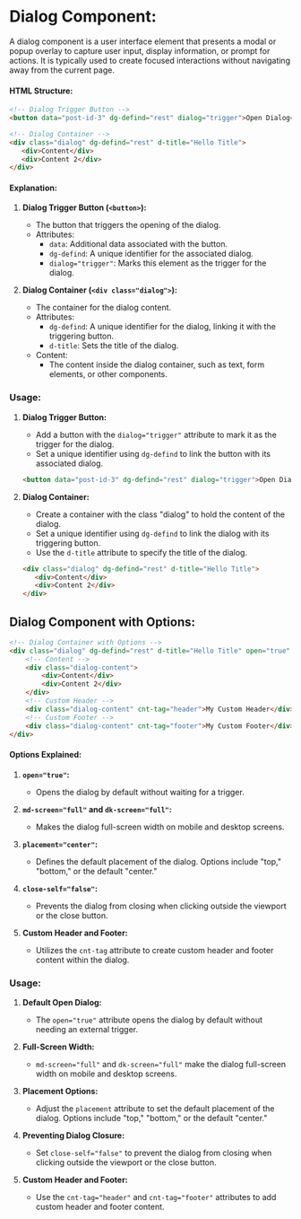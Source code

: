 # Dialog Component:

A dialog component is a user interface element that presents a modal or popup overlay to capture user input, display information, or prompt for actions. It is typically used to create focused interactions without navigating away from the current page.

#### HTML Structure:

```html
<!-- Dialog Trigger Button -->
<button data="post-id-3" dg-defind="rest" dialog="trigger">Open Dialog</button>

<!-- Dialog Container -->
<div class="dialog" dg-defind="rest" d-title="Hello Title">
   <div>Content</div>
   <div>Content 2</div>
</div>
```

#### Explanation:

1. **Dialog Trigger Button (`<button>`):**
   - The button that triggers the opening of the dialog.
   - Attributes:
     - `data`: Additional data associated with the button.
     - `dg-defind`: A unique identifier for the associated dialog.
     - `dialog="trigger"`: Marks this element as the trigger for the dialog.

2. **Dialog Container (`<div class="dialog">`):**
   - The container for the dialog content.
   - Attributes:
     - `dg-defind`: A unique identifier for the dialog, linking it with the triggering button.
     - `d-title`: Sets the title of the dialog.
   - Content:
     - The content inside the dialog container, such as text, form elements, or other components.

### Usage:

1. **Dialog Trigger Button:**
   - Add a button with the `dialog="trigger"` attribute to mark it as the trigger for the dialog.
   - Set a unique identifier using `dg-defind` to link the button with its associated dialog.

    ```html
    <button data="post-id-3" dg-defind="rest" dialog="trigger">Open Dialog</button>
    ```

2. **Dialog Container:**
   - Create a container with the class "dialog" to hold the content of the dialog.
   - Set a unique identifier using `dg-defind` to link the dialog with its triggering button.
   - Use the `d-title` attribute to specify the title of the dialog.

    ```html
    <div class="dialog" dg-defind="rest" d-title="Hello Title">
       <div>Content</div>
       <div>Content 2</div>
    </div>
    ```

## Dialog Component with Options:

```html
<!-- Dialog Container with Options -->
<div class="dialog" dg-defind="rest" d-title="Hello Title" open="true" md-screen="full" dk-screen="full" placement="center" close-self="false">
    <!-- Content -->
    <div class="dialog-content">
        <div>Content</div>
        <div>Content 2</div>
    </div>
    <!-- Custom Header -->
    <div class="dialog-content" cnt-tag="header">My Custom Header</div>
    <!-- Custom Footer -->
    <div class="dialog-content" cnt-tag="footer">My Custom Footer</div>
</div>
```

#### Options Explained:

1. **`open="true"`:**
   - Opens the dialog by default without waiting for a trigger.

2. **`md-screen="full"` and `dk-screen="full"`:**
   - Makes the dialog full-screen width on mobile and desktop screens.

3. **`placement="center"`:**
   - Defines the default placement of the dialog. Options include "top," "bottom," or the default "center."

4. **`close-self="false"`:**
   - Prevents the dialog from closing when clicking outside the viewport or the close button.

5. **Custom Header and Footer:**
   - Utilizes the `cnt-tag` attribute to create custom header and footer content within the dialog.

### Usage:

1. **Default Open Dialog:**
   - The `open="true"` attribute opens the dialog by default without needing an external trigger.

2. **Full-Screen Width:**
   - `md-screen="full"` and `dk-screen="full"` make the dialog full-screen width on mobile and desktop screens.

3. **Placement Options:**
   - Adjust the `placement` attribute to set the default placement of the dialog. Options include "top," "bottom," or the default "center."

4. **Preventing Dialog Closure:**
   - Set `close-self="false"` to prevent the dialog from closing when clicking outside the viewport or the close button.

5. **Custom Header and Footer:**
   - Use the `cnt-tag="header"` and `cnt-tag="footer"` attributes to add custom header and footer content.

